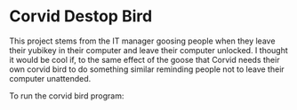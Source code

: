 # Corvid Destop Bird

This project stems from the IT manager goosing people when they leave their yubikey in their computer and leave their computer unlocked. I thought it would be cool if, to the same effect of the goose that Corvid needs their own corvid bird to do something similar reminding people not to leave their computer unattended.

To run the corvid bird program:
